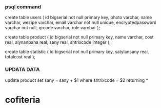 ### psql command
create table users (
    id bigserial not null primary key,
	photo varchar,
	name varchar,
	wezipe varchar,
	email varchar not null unique,
	encryptedpassword varchar not null,
	qrcode varchar,
	role  varchar
);

create table product (
	id bigserial not null primary key,
	name varchar,
	cost real,
	alynanbaha real,
	sany real,
	shtrixcode integer
);

create table statistic (
	id bigserial not null primary key,
	satylansany real,
	totalcost real
);

### UPDATA DATA
update  product set sany = sany + $1 where shtrixcode = $2 returning *
# cofiteria
